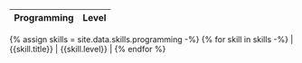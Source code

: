 | Programming | Level |
| ---- | ---- |
{% assign skills = site.data.skills.programming -%}
{% for skill in skills -%}
| {{skill.title}} | {{skill.level}} |
{% endfor %}